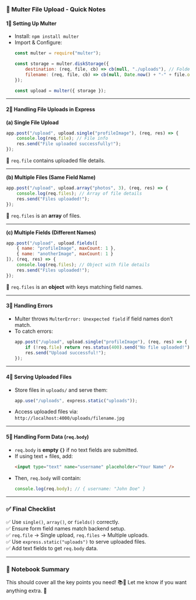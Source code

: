 ### **📌 Multer File Upload - Quick Notes**  

#### **1⃣ Setting Up Multer**
- Install: `npm install multer`
- Import & Configure:
  ```js
  const multer = require("multer");

  const storage = multer.diskStorage({
      destination: (req, file, cb) => cb(null, "./uploads"), // Folder to store files
      filename: (req, file, cb) => cb(null, Date.now() + "-" + file.originalname)
  });

  const upload = multer({ storage });
  ```

---

#### **2⃣ Handling File Uploads in Express**
**(a) Single File Upload**
```js
app.post("/upload", upload.single("profileImage"), (req, res) => {
    console.log(req.file); // File info
    res.send("File uploaded successfully!");
});
```
📌 `req.file` contains uploaded file details.

---

**(b) Multiple Files (Same Field Name)**
```js
app.post("/upload", upload.array("photos", 3), (req, res) => {
    console.log(req.files); // Array of file details
    res.send("Files uploaded!");
});
```
📌 `req.files` is an **array** of files.

---

**(c) Multiple Fields (Different Names)**
```js
app.post("/upload", upload.fields([
    { name: "profileImage", maxCount: 1 },
    { name: "anotherImage", maxCount: 1 }
]), (req, res) => {
    console.log(req.files); // Object with file details
    res.send("Files uploaded!");
});
```
📌 `req.files` is an **object** with keys matching field names.

---

#### **3⃣ Handling Errors**
- Multer throws `MulterError: Unexpected field` if field names don’t match.
- To catch errors:
  ```js
  app.post("/upload", upload.single("profileImage"), (req, res) => {
      if (!req.file) return res.status(400).send("No file uploaded!");
      res.send("Upload successful!");
  });
  ```

---

#### **4⃣ Serving Uploaded Files**
- Store files in `uploads/` and serve them:
  ```js
  app.use("/uploads", express.static("uploads"));
  ```
- Access uploaded files via:  
  `http://localhost:4000/uploads/filename.jpg`

---

#### **5⃣ Handling Form Data (`req.body`)**
- `req.body` is **empty `{}`** if no text fields are submitted.
- If using text + files, add:
  ```html
  <input type="text" name="username" placeholder="Your Name" />
  ```
- Then, `req.body` will contain:
  ```js
  console.log(req.body); // { username: "John Doe" }
  ```

---

### **✅ Final Checklist**
✅ Use `single()`, `array()`, or `fields()` correctly.  
✅ Ensure form field names match backend setup.  
✅ `req.file` → Single upload, `req.files` → Multiple uploads.  
✅ Use `express.static("uploads")` to serve uploaded files.  
✅ Add text fields to get `req.body` data.

---

### **📝 Notebook Summary**
This should cover all the key points you need! 📚📝 Let me know if you want anything extra. 🚀

